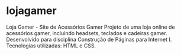 # lojagamer
Loja Gamer - Site de Acessórios Gamer  Projeto de uma loja online de acessórios gamer, incluindo headsets, teclados e cadeiras gamer. Desenvolvido para disciplina Construção de Páginas para Internet I. Tecnologias utilizadas: HTML e CSS. 
